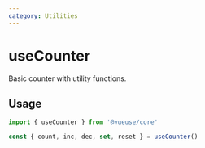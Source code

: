 ```yaml
---
category: Utilities
---
```


# useCounter

Basic counter with utility functions.

## Usage

```js
import { useCounter } from '@vueuse/core'

const { count, inc, dec, set, reset } = useCounter()
```

